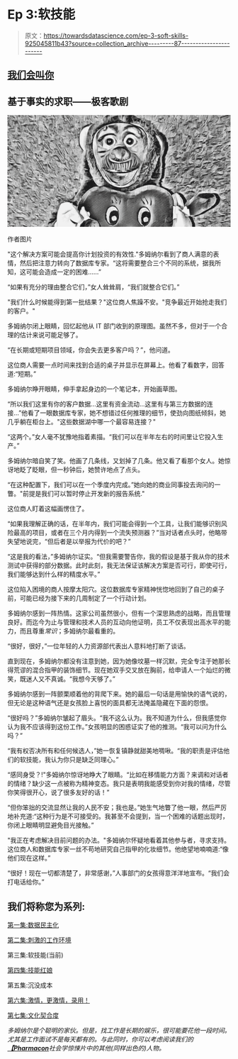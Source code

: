 # Ep 3:软技能

> 原文：<https://towardsdatascience.com/ep-3-soft-skills-925045811b43?source=collection_archive---------87----------------------->

## [我们会叫你](https://towardsdatascience.com/tagged/we-will-call-you)

## 基于事实的求职——极客歌剧

![](img/041b06c9a1920eba8a1a0484df0742e3.png)

作者图片

"这个解决方案可能会提高你计划投资的有效性."多姆纳尔看到了商人满意的表情，然后把注意力转向了数据库专家。“这将需要整合三个不同的系统，据我所知，这可能会造成一定的困难……”

“如果有充分的理由整合它们，”女人耸耸肩，“我们就整合它们。”

"我们什么时候能得到第一批结果？"这位商人焦躁不安。"竞争最近开始抢走我们的客户。"

多姆纳尔闭上眼睛，回忆起他从 IT 部门收到的原理图。虽然不多，但对于一个合理的估计来说可能足够了。

“在长期或短期项目领域，你会失去更多客户吗？”，他问道。

这位商人需要一点时间来找到合适的桌子并显示在屏幕上。他看了看数字，回答道:“短期。”

多姆纳尔睁开眼睛，伸手拿起身边的一个笔记本，开始画草图。

“所以我们这里有你的客户数据…这里有资金流动…这里有与第三方数据的连接…”他看了一眼数据库专家，她不想错过任何推理的细节，使劲向图纸倾斜，她几乎躺在柜台上。"这些数据湖中哪一个最容易连接？"

“这两个。”女人毫不犹豫地指着素描。“我们可以在半年左右的时间里让它投入生产。”

多姆纳尔暗自笑了笑。他画了几条线，又划掉了几条。他又看了看那个女人。她惊讶地眨了眨眼，但一秒钟后，她赞许地点了点头。

“在这种配置下，我们可以在一个季度内完成。”她向她的商业同事投去询问的一瞥。"前提是我们可以暂时停止开发新的报告系统."

这位商人盯着这幅画愣住了。

“如果我理解正确的话，在半年内，我们可能会得到一个工具，让我们能够识别风险最高的项目，或者在三个月内得到一个流失预测器？”当对话者点头时，他略带失望地说完，“但后者是以举报为代价的吧？”

“这是我的看法，”多姆纳尔证实。“但我需要警告你，我的假设是基于我从你的技术测试中获得的部分数据。此时此刻，我无法保证该解决方案是否可行，即使可行，我们能够达到什么样的精度水平。”

这位陷入困境的商人按摩太阳穴。这位数据库专家精神恍惚地回到了自己的桌子前，可能已经为接下来的几周制定了一个行动计划。

多姆纳尔感到一阵热情。这家公司虽然很小，但有一个深思熟虑的战略，而且管理良好。而迄今为止与管理和技术人员的互动向他证明，员工不仅表现出高水平的能力，而且尊重*常识*；多姆纳尔最看重的。

“很好，很好，”一位年轻的人力资源部代表出人意料地打断了谈话。

直到现在，多姆纳尔都没有注意到她，因为她像坟墓一样沉默，完全专注于她那长得荒谬的混合指甲的装饰细节。现在她双手交叉放在胸前，给申请人一个灿烂的微笑，既迷人又不真诚。“我想今天够了。”

多姆纳尔感到一阵颤栗顺着他的背爬下来。她的最后一句话是用愉快的语气说的，但无论是这种语气还是女孩脸上喜悦的面具都无法掩盖隐藏在下面的怨恨。

“很好吗？”多姆纳尔皱起了眉头。“我不这么认为。我不知道为什么，但我感觉你认为我不应该得到这份工作。”女孩明显的困惑证实了他的推测。“我可以问为什么吗？”

“我有权否决所有和任何候选人，”她一恢复镇静就甜美地啁啾。“我的职责是评估他们的软技能，我认为你只是缺乏同理心。”

“感同身受？!"多姆纳尔惊讶地睁大了眼睛。“比如在移情能力方面？来调和对话者的情绪？缺少这一点被称为精神变态。我只是表明我能感受到你对我的情绪，尽管你笑得很开心，说了很多友好的话！”

“但你笨拙的交流显然让我的人民不安；我也是。”她生气地瞥了他一眼，然后严厉地补充道:“这种行为是不可接受的。我甚至不会提到，当一个困难的话题出现时，你闭上眼睛明显避免目光接触。”

"我正在考虑解决目前问题的办法。"多姆纳尔怀疑地看着其他参与者，寻求支持。这位商人和数据库专家一丝不苟地研究自己指甲的化妆细节。他绝望地喃喃道:“像他们现在这样。”

“很好！现在一切都清楚了，非常感谢，”人事部门的女孩得意洋洋地宣布。“我们会打电话给你。”

## 我们将称您为系列:

[第一集:数据民主化](/we-will-call-you-463bbeca77d7)

[第二集:刺激的工作环境](https://medium.com/illumination/ep-2-stimulating-work-environment-8d68187575cc)

第三集:软技能(当前)

[第四集:技能红娘](/ep-4-skills-matchmaker-9c89f5008ed9)

第五集:沉没成本

[第六集:激情，更激情，录用！](/wewillcallyou-ep6-passionate-630b9fa68f0d)

[第七集:文化契合度](/wewillcallyou-ep-7-culturalfit-682aa09e3c05)

*多姆纳尔是个聪明的家伙。但是，找工作是长期的娱乐，很可能要花他一段时间。尤其是工作面试不是每天都有的。与此同时，你可以考虑阅读我们的*[***【Pharmacon***](https://www.amazon.co.uk/Conference-Pharmacon-Book-1-ebook/dp/B088B68X8Z/)*社会学惊悚片中的其他(同样出色的)人物。*